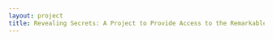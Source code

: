 ```yaml
--- 
layout: project 
title: Revealing Secrets: A Project to Provide Access to the Remarkable Literary Archives of the University of Illinois at Urbana-Champaign
---
```



